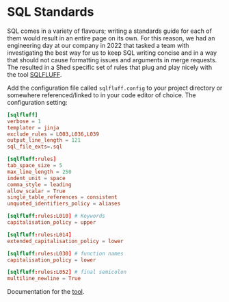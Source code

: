 # SQL Standards

SQL comes in a variety of flavours; writing a standards guide for each of them
would result in an entire page on its own. For this reason, we had an
engineering day at our company in 2022 that tasked a team with investigating the
best way for us to keep SQL writing concise and in a way that should not cause
formatting issues and arguments in merge requests. The resulted in a Shed
specific set of rules that plug and play nicely with the tool
[SQLFLUFF](https://www.sqlfluff.com/).

Add the configuration file called `sqlfluff.config` to your project directory or
somewhere referenced/linked to in your code editor of choice. The configuration
setting:

```toml
[sqlfluff]
verbose = 1
templater = jinja
exclude_rules = L003,L036,L039
output_line_length = 121
sql_file_exts=.sql

[sqlfluff:rules]
tab_space_size = 5
max_line_length = 250
indent_unit = space
comma_style = leading
allow_scalar = True
single_table_references = consistent
unquoted_identifiers_policy = aliases

[sqlfluff:rules:L010] # Keywords
capitalisation_policy = upper

[sqlfluff:rules:L014]
extended_capitalisation_policy = lower

[sqlfluff:rules:L030] # function names
capitalisation_policy = lower

[sqlfluff:rules:L052] # final semicolon
multiline_newline = True
```

Documentation for the [tool](https://docs.sqlfluff.com/en/stable/).
